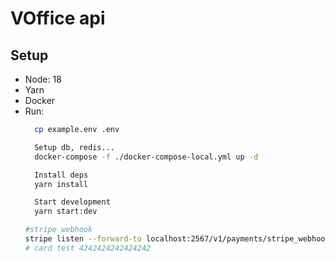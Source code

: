 # VOffice api

## Setup
* Node: 18
* Yarn
* Docker
* Run: 
  ``` bash 
    cp example.env .env
  ```
  ``` bash 
    Setup db, redis...  
    docker-compose -f ./docker-compose-local.yml up -d 
  ```
  ``` bash 
    Install deps
    yarn install
  ```
  ``` bash 
    Start development
    yarn start:dev
  ```
  ``` bash
  #stripe webhook 
  stripe listen --forward-to localhost:2567/v1/payments/stripe_webhook
  # card test 4242424242424242
  ```
